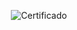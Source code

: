 <div align="center">

  ![Certificado](https://user-images.githubusercontent.com/86432393/212391993-f004dd74-3951-4a3c-a449-a11e081b86b0.png)

</div>
